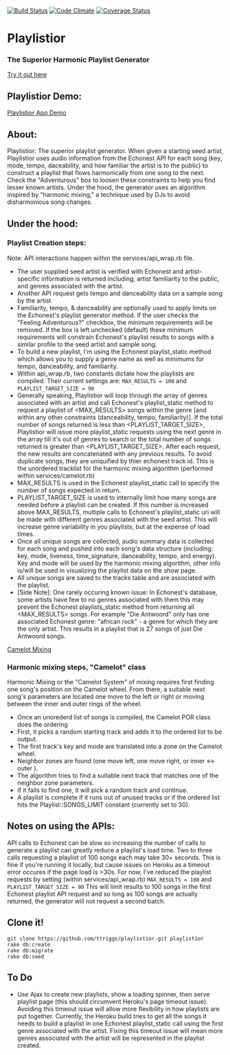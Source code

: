 [![Build Status](https://travis-ci.org/ttriggs/playlistior.svg?branch=master)](https://travis-ci.org/ttriggs/playlistior) [![Code Climate](https://codeclimate.com/github/ttriggs/playlistior.png)](https://codeclimate.com/github/ttriggs/playlistior) [![Coverage Status](https://coveralls.io/repos/ttriggs/playlistior/badge.png)](https://coveralls.io/r/ttriggs/playlistior)

# Playlistior
### The Superior Harmonic Playlist Generator
[Try it out here](playlistior.herokuapp.com "Try Playlistior!")

## Playlistior Demo:
[Playlistior App Demo](http://i.imgur.com/aifS5jR.gifv)

## About:
Playlistior: The superior playlist generator.
When given a starting seed artist, Playlistior uses audio information from the Echonest API for each song (key, mode, tempo, daceability, and how familiar the artist is to the public) to construct a playlist that flows harmonically from one song to the next. Check the "Adventurous" box to loosen these constraints to help you find lesser known artists. Under the hood, the generator uses an algorithm inspired by "harmonic mixing," a technique used by DJs to avoid disharmonious song changes.

## Under the hood:
### Playlist Creation steps:
Note: API interactions happen within the services/api_wrap.rb file.

- The user supplied seed artist is verified with Echonest and artist-specific information is returned including, artist familiarity to the public, and genres associated with the artist.
- Another API request gets tempo and danceability data on a sample song by the artist
- Familiarity, tempo, & danceability are optionally used to apply limits on the Echonest's playlist generator method. If the user checks the "Feeling Adventurous?" checkbox, the minimum requirements will be removed. If the box is left unchecked (default) these minimum requirements will constrain Echonest's playlist results to songs with a similar profile to the seed artist and sample song.
- To build a new playlist, I'm using the Echonest playlist_static method which  allows you to supply a genre name as well as minimums for tempo, danceability, and familiarity.
- Within api_wrap.rb, two constants dictate how the playlists are compiled. Their current settings are: ``` MAX_RESULTS = 100 ``` and ``` PLAYLIST_TARGET_SIZE = 90 ```
- Generally speaking, Playlistior will loop through the array of genres associated with an artist and call Echonest's playlist_static method to request a playlist of <MAX_RESULTS> songs within the genre [and within any other constraints (danceability, tempo, familiarity)]. If the total number of songs returned is less than <PLAYLIST_TARGET_SIZE>, Playlistior will issue more playlist_static requests using the next genre in the array till it's out of genres to search or the total number of songs returned is greater than <PLAYLIST_TARGET_SIZE>. After each request, the new results are concatenated with any previous results. To avoid duplicate songs, they are uniquified by thier echonest track id. This is the unordered tracklist for the harmonic mixing algorithm (performed within services/camelot.rb)
- MAX_RESULTS is used in the Echonest playlist_static call to specify the number of songs expected in return.
- PLAYLIST_TARGET_SIZE is used to internally limit how many songs are needed before a playlist can be created. If this number is increased above MAX_RESULTS, multiple calls to Echonest's playlist_static uri will be made with different genres associated with the seed artist. This will increase genre variability in you playlists, but at the expense of load times.
- Once all unique songs are collected, audio summary data is collected for each song and pushed into each song's data structure (including: key, mode, liveness, time_signature, danceability, tempo, and energy). Key and mode will be used by the harmonic mixing algorithm, other info is/will be used in visualizing the playlist data on the show page.
- All unique songs are saved to the tracks table and are associated with the playlist.
- [Side Note]: One rarely occuring known issue: In Echonest's database, some artists have few to no genres associated with them this may prevent the Echonest playlists_static method from returning all <MAX_RESULTS> songs. For example "Die Antwoord" only has one associated Echonest genre: "african rock" - a genre for which they are the only artist. This results in a playlist that is 27 songs of just Die Antwoord songs.

[Camelot Mixing](http://www.djingtips.com/sites/default/files/resize/styles/extra_large/public/images/camelot_wheel_0-294x294.jpg)

### Harmonic mixing steps, "Camelot" class
Harmonic Mixing or the "Camelot System" of mixing requires first finding one song's position on the Camelot wheel. From there, a suitable next song's parameters are located one move to the left or right or moving between the inner and outer rings of the wheel.
- Once an unorederd list of songs is compiled, the Camelot POR class does the ordering
- First, it picks a random starting track and adds it to the ordered list to be output.
- The first track's key and mode are translated into a zone on the Camelot wheel.
- Neighbor zones are found (one move left, one move right, or inner <-> outer ).
- The algorithm tries to find a suitable next track that matches one of the neighbor zone parameters.
- If it fails to find one, it will pick a random track and continue.
- A playlist is complete if it runs out of unused tracks or if the ordered list hits the Playlist::SONGS_LIMIT constant (currently set to 30).


## Notes on using the APIs:
API calls to Echonest can be slow so increasing the number of calls to generate a playlist can greatly reduce a playlist's load time. Two to three calls requesting a playlist of 100 songs each may take 30+ seconds. This is fine if you're running it locally, but cause issues on Heroku as a timeout error occures if the page load is >30s. For now, I've reduced the playlist requests by setting (within services/api_wrap.rb) ``` MAX_RESULTS = 100 ``` and ``` PLAYLIST_TARGET_SIZE = 90 ```
This will limit results to 100 songs in the first Echonest playlist API request and so long as 100 songs are actually returned, the generator will not request a second batch.

## Clone it!
```
git clone https://github.com/ttriggs/playlistior.git playlistior
rake db:create
rake db:migrate
rake db:seed
```

## To Do
- Use Ajax to create new playlists, show a loading spinner, then serve playlist page (this should circumvent Heroku's page timeout issue). Avoiding this timeout issue will allow more flexibility in how playlists are put together. Currently, the Heroku build tries to get all the songs it needs to build a playlist in one Echonest playlist_static call using the first genre associated with the artist. Fixing this timeout issue will mean more genres associated with the artist will be represented in the playlist created.
